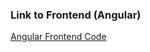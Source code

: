 ### Link to Frontend (Angular)
[Angular Frontend Code](https://github.com/allthatjava/angular-ecommerce)
